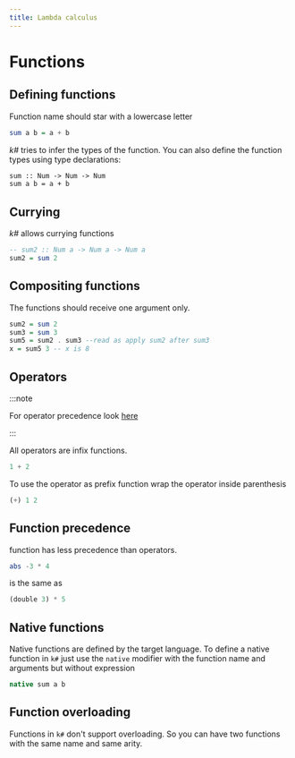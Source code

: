 ```yaml
---
title: Lambda calculus
---
```


# Functions


## Defining functions

Function name should star with a lowercase letter

```haskell
sum a b = a + b
```

*k#* tries to infer the types of the function. You can also define the function types using type declarations:

```fsharp
sum :: Num -> Num -> Num
sum a b = a + b
```

## Currying

*k#* allows currying functions

```haskell
-- sum2 :: Num a -> Num a -> Num a
sum2 = sum 2
```

## Compositing functions

The functions should receive one argument only.

```haskell
sum2 = sum 2
sum3 = sum 3
sum5 = sum2 . sum3 --read as apply sum2 after sum3
x = sum5 3 -- x is 8
```

## Operators 

:::note 

For operator precedence look [here](0003-syntax.md#operator-precedence)

:::

All operators are infix functions. 

```haskell
1 + 2
```

To use the operator as prefix function wrap the operator inside parenthesis

```haskell
(+) 1 2
```

## Function precedence

function has less precedence than operators.

```haskell
abs -3 * 4 
```

is the same as

```haskell
(double 3) * 5
```

## Native functions

Native functions are defined by the target language. To define a native function in `k#` just use the `native` modifier with the function name and arguments but without expression

```java
native sum a b
```

## Function overloading

Functions in `k#` don't support overloading. So you can have two functions with the same name and same arity.
